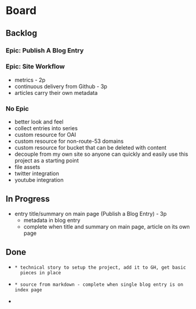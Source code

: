 # Board



## Backlog

### Epic: Publish A Blog Entry

### Epic: Site Workflow

* metrics - 2p
* continuous delivery from Github - 3p
* articles carry their own metadata

### No Epic

* better look and feel
* collect entries into series
* custom resource for OAI
* custom resource for non-route-53 domains
* custom resource for bucket that can be deleted with content
* decouple from my own site so anyone can quickly and easily use this
project as a starting point
* file assets
* twitter integration
* youtube integration

## In Progress

* entry title/summary on main page (Publish a Blog Entry) - 3p
  * metadata in blog entry
  * complete when title and summary on main page, article on its own page


## Done

* ~~~brand new web project runs locally (Publish a Blog Entry) - 1p~~~
  * technical story to setup the project, add it to GH, get basic
    pieces in place
* ~~~add an entry (Publish a Blog Entry)- 3p~~~
  * source from markdown - complete when single blog entry is on index page
* ~~~simple publishing to AWS (Publish a Blog Entry)- 2p~~~
